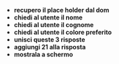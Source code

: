 - **recupero il place holder dal dom**
- **chiedi al utente il nome**
- **chiedi al utente il cognome** 
- **chiedi al utente il colore preferito** 
- **unisci queste 3 risposte**
- **aggiungi 21 alla risposta**
- **mostrala a schermo**
    